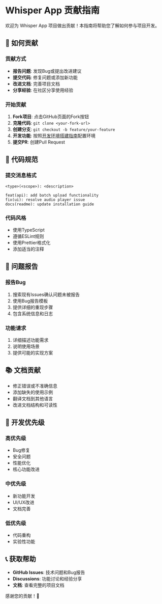 # Whisper App 贡献指南

欢迎为 Whisper App 项目做出贡献！本指南将帮助您了解如何参与项目开发。

## 🤝 如何贡献

### 贡献方式
- **报告问题**: 发现Bug或提出改进建议
- **提交代码**: 修复问题或添加新功能
- **改进文档**: 完善项目文档
- **分享经验**: 在社区分享使用经验

### 开始贡献

1. **Fork项目**: 点击GitHub页面的Fork按钮
2. **克隆代码**: `git clone <your-fork-url>`
3. **创建分支**: `git checkout -b feature/your-feature`
4. **开发功能**: 按照[开发环境搭建指南](./DEVELOPMENT_SETUP.md)配置环境
5. **提交PR**: 创建Pull Request

## 📝 代码规范

### 提交消息格式
```
<type>(<scope>): <description>

feat(api): add batch upload functionality
fix(ui): resolve audio player issue
docs(readme): update installation guide
```

### 代码风格
- 使用TypeScript
- 遵循ESLint规则
- 使用Prettier格式化
- 添加适当的注释

## 🐛 问题报告

### 报告Bug
1. 搜索现有Issues确认问题未被报告
2. 使用Bug报告模板
3. 提供详细的重现步骤
4. 包含系统信息和日志

### 功能请求
1. 详细描述功能需求
2. 说明使用场景
3. 提供可能的实现方案

## 📚 文档贡献

- 修正错误或不准确信息
- 添加缺失的使用示例
- 翻译文档到其他语言
- 改进文档结构和可读性

## 🎯 开发优先级

### 高优先级
- Bug修复
- 安全问题
- 性能优化
- 核心功能改进

### 中优先级
- 新功能开发
- UI/UX改进
- 文档完善

### 低优先级
- 代码重构
- 实验性功能

## 📞 获取帮助

- **GitHub Issues**: 技术问题和Bug报告
- **Discussions**: 功能讨论和经验分享
- **文档**: 查看完整的项目文档

感谢您的贡献！🙏